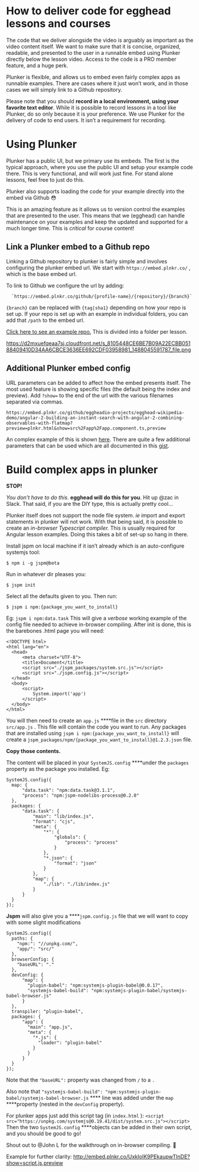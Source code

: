 # How to deliver code for egghead lessons and courses
The code that we deliver alongside the video is arguably as important as the video content itself. We want to make sure that it is concise, organized, readable, and presented to the user in a runnable embed using Plunker directly below the lesson video. Access to the code is a PRO member feature, and a huge perk.

Plunker is flexible, and allows us to embed even fairly complex apps as runnable examples. There are cases where it just won’t work, and in those cases we will simply link to a Github repository.

Please note that you should **record in a local environment, using your favorite text editor**. While it is possible to record lessons in a tool like Plunker, do so only because it is your preference. We use Plunker for the delivery of code to end users. It isn’t a requirement for recording.


# Using Plunker 

Plunker has a public UI, but we primary use its embeds. The first is the typical approach, where you use the public UI and setup your example code there. This is very functional, and will work just fine. For stand alone lessons, feel free to just do this.

Plunker also supports loading the code for your example directly into the embed via Github 😳 

This is an amazing feature as it allows us to version control the examples that are presented to the user. This means that we (egghead) can handle maintenance on your examples and keep the updated and supported for a much longer time. This is *critical* for course content!

## Link a Plunker embed to a Github repo

Linking a Github repository to plunker is fairly simple and involves configuring the plunker embed url. We start with `https://embed.plnkr.co/` , which is the base embed url.

To link to Github we configure the url by adding:


      `https://embed.plnkr.co/github/{profile-name}/{repository}/{branch}` 

`{branch}` can be replaced with `{tag|sha1}`  depending on how your repo is set up. If your repo is set up with an example in individual folders, you can add that `/path` to the embed url.

[Click here to see an example repo.](https://github.com/eggheadio-projects/nlp-in-javascript-with-natural) This is divided into a folder per lesson.


https://d2mxuefqeaa7sj.cloudfront.net/s_8105448CE6BE7B09A22ECBB05188409410D34AA6CBCE3636EE692CDF03958981_1488045591787_file.png



## Additional Plunker embed config

URL parameters can be added to affect how the embed presents itself. The most used feature is showing specific files (the default being the index and preview). Add `?show=` to the end of the url with the various filenames separated via commas. 


    https://embed.plnkr.co/github/eggheadio-projects/egghead-wikipedia-demo/angular-2-building-an-instant-search-with-angular-2-combining-observables-with-flatmap?preview=plnkr.html&show=src%2Fapp%2Fapp.component.ts,preview

An complex example of this is shown [here](https://embed.plnkr.co/github/eggheadio-projects/egghead-wikipedia-demo/angular-2-building-an-instant-search-with-angular-2-combining-observables-with-flatmap?preview=plnkr.html&show=src%2Fapp%2Fapp.component.ts,preview). There are quite a few additional parameters that can be used which are all documented in this [gist](https://ggoodman.gitbooks.io/plunker/content/embed.html).

# Build complex apps in plunker

**STOP!**

*You don’t have to do this*. **egghead will do this for you**. Hit up @zac in Slack. That said, if you are the DIY type, this is actually pretty cool…

Plunker itself does not support the node file system. *ie* import and export statements in plunker will not work. With that being said, it is possible to create an *in-browser Typescript compiler.* This is usually required for Angular lesson examples. Doing this takes a bit of set-up so hang in there.

Install jspm on local machine if it isn’t already which is an auto-configure systemjs tool:


    $ npm i -g jspm@beta

Run in whatever dir pleases you:

    $ jspm init

Select all the defaults given to you. Then run: 

    $ jspm i npm:{package_you_want_to_install}

Eg: `jspm i npm:data.task` 
This will give a *verbose* working example of the config file needed to achieve in-browser compiling. After init is done, this is the barebones .html page you will need:

    <!DOCTYPE html>
    <html lang="en">
      <head>
          <meta charset="UTF-8">
          <title>Document</title>
          <script src="./jspm_packages/system.src.js"></script>
          <script src="./jspm.config.js"></script>
      </head>
      <body>
          <script>
              System.import('app')
          </script>
      </body>
    </html>

You will then need to create an `app.js` ****file in the `src` directory `src/app.js` . This file will contain the code you want to run.
Any packages that are installed using `jspm i npm:{package_you_want_to_install}` will create a `jspm_packages/npm/{package_you_want_to_install}@1.2.3.json` file.
 
**Copy those contents.** 

The content will be placed in your `SystemJS.config` ****under the `packages` property as the package you installed.
Eg:

    SystemJS.config({
      map: {
          "data.task": "npm:data.task@3.1.1",
          "process": "npm:jspm-nodelibs-process@0.2.0"
      },
      packages: {               
          "data.task": {
              "main": "lib/index.js",
              "format": "cjs",
              "meta": {
                  "*": {
                      "globals": {
                          "process": "process"
                      }
                  },
                  "*.json": {
                      "format": "json"
                  }
              },
              "map": {
                  "./lib": "./lib/index.js"
              }
          }
      }
    });

**Jspm** will also give you a ****`jspm.config.js` file that we will want to copy with some slight modifications


    SystemJS.config({
      paths: {
        "npm:": "//unpkg.com/",
        "app/": "src/"
      },
      browserConfig: {
        "baseURL": "."
      },
      devConfig: {
          "map": {
            "plugin-babel": "npm:systemjs-plugin-babel@0.0.17",
            "systemjs-babel-build": "npm:systemjs-plugin-babel/systemjs-babel-browser.js"
          }
      },
      transpiler: "plugin-babel",
      packages: {
          "app": {
            "main": "app.js",
            "meta": {
              "*.js": {
                "loader": "plugin-babel"
              }
            }
          }
      }
    });

Note that the `"baseURL":` property was changed from `/` to a `.` 
 
Also note that `"systemjs-babel-build": "npm:systemjs-plugin-babel/systemjs-babel-browser.js` **** line was added under the `map` ****property (nested in the `devConfig` property).

For plunker apps just add this script tag (in `index.html` ):
`<script src="https://unpkg.com/systemjs@0.19.41/dist/system.src.js"></script>` 
Then the two `SystemJS.config` ****objects can be added in their own script, and you should be good to go!

Shout out to @John L for the walkthrough on in-browser compiling. 🙌 

Example for further clarity: 
http://embed.plnkr.co/UxkIoIK9PEkaupwTInDE?show=script.js,preview
 

